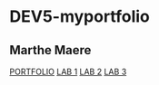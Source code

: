# DEV5-myportfolio
## Marthe Maere

[PORTFOLIO](https://github.com/marthemaere/DEV5-myportfolio.git)
[LAB 1](https://github.com/lienapaeps/dev5-lab1.git)
[LAB 2](https://github.com/marthemaere/DEV5-myportfolio/tree/main/DEV5-LAB2)
[LAB 3](https://github.com/marthemaere/DEV5-myportfolio/tree/main/DEV5-LAB3)
